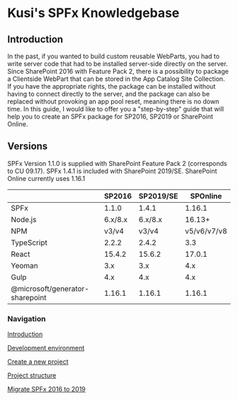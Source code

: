 # Kusi's SPFx Knowledgebase

## Introduction

In the past, if you wanted to build custom reusable WebParts, you had to write server code that had to be installed server-side directly on the server. Since SharePoint 2016 with Feature Pack 2, there is a possibility to package a Clientside WebPart that can be stored in the App Catalog Site Collection. If you have the appropriate rights, the package can be installed without having to connect directly to the server, and the package can also be replaced without provoking an app pool reset, meaning there is no down time. In this guide, I would like to offer you a "step-by-step" guide that will help you to create an SPFx package for SP2016, SP2019 or SharePoint Online.

## Versions

SPFx Version 1.1.0 is supplied with SharePoint Feature Pack 2 (corresponds to CU 09.17). SPFx 1.4.1 is included with SharePoint 2019/SE. SharePoint Online currently uses 1.16.1

||SP2016|SP2019/SE|SPOnline|
|---|---|---|---|
|SPFx|1.1.0|1.4.1|1.16.1|
|Node.js|6.x/8.x|6.x/8.x|16.13+|
|NPM|v3/v4|v3/v4|v5/v6/v7/v8|
|TypeScript|2.2.2|2.4.2|3.3|
|React|15.4.2|15.6.2|17.0.1|
|Yeoman|3.x|3.x|4.x|
|Gulp|4.x|4.x|4.x|
|@microsoft/generator-sharepoint|1.16.1|1.16.1|1.16.1|

### Navigation

[Introduction](intro.md)

[Development environment](devenv.md)

[Create a new project](createProject.md)

[Project structure](projectStructure.md)

[Migrate SPFx 2016 to 2019](migrate16to19.md)
